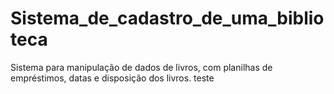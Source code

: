# Sistema_de_cadastro_de_uma_biblioteca

Sistema para manipulação de dados de livros, com planilhas de empréstimos, datas e disposição dos livros.
teste
